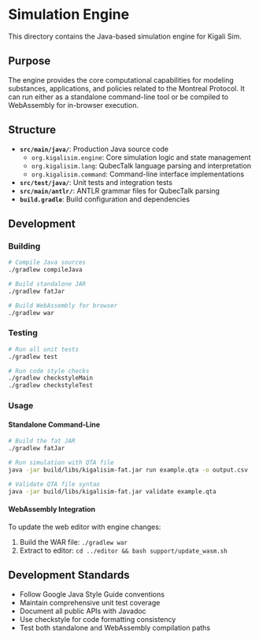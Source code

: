 # Simulation Engine

This directory contains the Java-based simulation engine for Kigali Sim.

## Purpose

The engine provides the core computational capabilities for modeling substances, applications, and policies related to the Montreal Protocol. It can run either as a standalone command-line tool or be compiled to WebAssembly for in-browser execution.

## Structure

- **`src/main/java/`**: Production Java source code
  - `org.kigalisim.engine`: Core simulation logic and state management
  - `org.kigalisim.lang`: QubecTalk language parsing and interpretation
  - `org.kigalisim.command`: Command-line interface implementations
- **`src/test/java/`**: Unit tests and integration tests
- **`src/main/antlr/`**: ANTLR grammar files for QubecTalk parsing
- **`build.gradle`**: Build configuration and dependencies

## Development

### Building

```bash
# Compile Java sources
./gradlew compileJava

# Build standalone JAR
./gradlew fatJar

# Build WebAssembly for browser
./gradlew war
```

### Testing

```bash
# Run all unit tests
./gradlew test

# Run code style checks
./gradlew checkstyleMain
./gradlew checkstyleTest
```

### Usage

#### Standalone Command-Line

```bash
# Build the fat JAR
./gradlew fatJar

# Run simulation with QTA file
java -jar build/libs/kigalisim-fat.jar run example.qta -o output.csv

# Validate QTA file syntax
java -jar build/libs/kigalisim-fat.jar validate example.qta
```

#### WebAssembly Integration

To update the web editor with engine changes:

1. Build the WAR file: `./gradlew war`
2. Extract to editor: `cd ../editor && bash support/update_wasm.sh`

## Development Standards

- Follow Google Java Style Guide conventions
- Maintain comprehensive unit test coverage
- Document all public APIs with Javadoc
- Use checkstyle for code formatting consistency
- Test both standalone and WebAssembly compilation paths